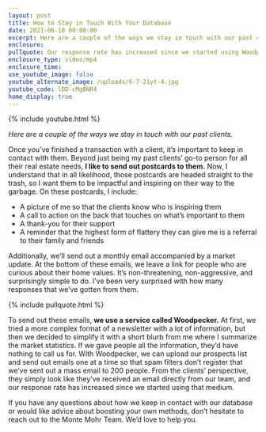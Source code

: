 ```yaml
---
layout: post
title: How to Stay in Touch With Your Database
date: 2021-06-10 00:00:00
excerpt: Here are a couple of the ways we stay in touch with our past clients.
enclosure:
pullquote: Our response rate has increased since we started using Woodpecker.
enclosure_type: video/mp4
enclosure_time:
use_youtube_image: false
youtube_alternate_image: /uploads/6-7-21yt-4.jpg
youtube_code: lDD-cMgBNR4
home_display: true
---
```

{% include youtube.html %}

*Here are a couple of the ways we stay in touch with our past clients.*

Once you’ve finished a transaction with a client, it’s important to keep in contact with them. Beyond just being my past clients’ go-to person for all their real estate needs, **I like to send out postcards to them.** Now, I understand that in all likelihood, those postcards are headed straight to the trash, so I want them to be impactful and inspiring on their way to the garbage. On these postcards, I include:

* A picture of me so that the clients know who is inspiring them
* A call to action on the back that touches on what’s important to them
* A thank-you for their support
* A reminder that the highest form of flattery they can give me is a referral to their family and friends

Additionally, we’ll send out a monthly email accompanied by a market update. At the bottom of these emails, we leave a link for people who are curious about their home values. It’s non-threatening, non-aggressive, and surprisingly simple to do. I’ve been very surprised with how many responses that we’ve gotten from them.

{% include pullquote.html %}

To send out these emails, **we use a service called Woodpecker.** At first, we tried a more complex format of a newsletter with a lot of information, but then we decided to simplify it with a short blurb from me where I summarize the market statistics. If we gave people all the information, they’d have nothing to call us for. With Woodpecker, we can upload our prospects list and send out emails one at a time so that spam filters don’t register that we’ve sent out a mass email to 200 people. From the clients’ perspective, they simply look like they’ve received an email directly from our team, and our response rate has increased since we started using that medium.

If you have any questions about how we keep in contact with our database or would like advice about boosting your own methods, don’t hesitate to reach out to the Monte Mohr Team. We’d love to help you.
